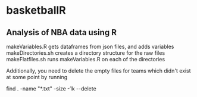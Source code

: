 # basketballR
## Analysis of NBA data using R
makeVariables.R gets dataframes from json files, and adds variables
makeDirectories.sh creates a directory structure for the raw files
makeFlatfiles.sh runs makeVariables.R on each of the directories

Additionally, you need to delete the empty files for teams which didn't 
exist at some point by running

find . -name "*.txt" -size -1k --delete
